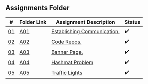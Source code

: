 ## Assignments Folder

|                                                  #                                                   | Folder Link                                                                                           | Assignment Description                                                                                                        | Status |
| :--------------------------------------------------------------------------------------------------: | ----------------------------------------------------------------------------------------------------- | ----------------------------------------------------------------------------------------------------------------------------- | ------ |
| [01](https://docs.google.com/spreadsheets/d/1jAkhTTA8b8BxF5ckkyct44jOz8PNmREB9QxGERVDSeY/edit#gid=0) | [A01](https://docs.google.com/spreadsheets/d/1jAkhTTA8b8BxF5ckkyct44jOz8PNmREB9QxGERVDSeY/edit#gid=0) | [Establishing Communication.](https://docs.google.com/spreadsheets/d/1jAkhTTA8b8BxF5ckkyct44jOz8PNmREB9QxGERVDSeY/edit#gid=0)          |:heavy_check_mark: |
| [02](https://github.com/LoicKonan/4883-PT-Konan/tree/master/Assignments) | [A02](https://github.com/LoicKonan/4883-PT-Konan/tree/master/Assignments)                             | [Code Repos.](https://github.com/LoicKonan/4883-PT-Konan/tree/master/Assignments)                                                      | :heavy_check_mark: |
| [03](./A03) | [A03](./A03) | [Banner Page.](A03)                | :heavy_check_mark: |
| [04](./A04) | [A04](./A04) | [Hashmat Problem](A04)  | :heavy_check_mark: |
| [05](./A05) | [A05](./A05) | [Traffic Lights](A05)              | :heavy_check_mark: |
